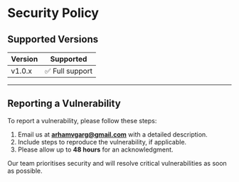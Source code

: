 # Security Policy

## Supported Versions

| Version | Supported           |
|---------|---------------------|
| v1.0.x  | ✅ Full support     |

---

## Reporting a Vulnerability

To report a vulnerability, please follow these steps:

1. Email us at **arhamvgarg@gmail.com** with a detailed description.
2. Include steps to reproduce the vulnerability, if applicable.
3. Please allow up to **48 hours** for an acknowledgment.

Our team prioritises security and will resolve critical vulnerabilities as soon as possible.
